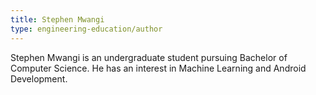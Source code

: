 ```yaml
---
title: Stephen Mwangi
type: engineering-education/author
---
```

Stephen Mwangi is an undergraduate student pursuing Bachelor of Computer Science. He has an interest in Machine Learning and Android Development.